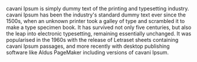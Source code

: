 cavani Ipsum is simply dummy text of the printing and typesetting industry.
 cavani Ipsum has been the industry's standard dummy text ever since the 1500s,
  when an unknown printer took a galley of type and scrambled it to
   make a type specimen book. It has survived not only five centuries, 
   but also the leap into electronic typesetting, remaining essentially unchanged. 
   It was popularised in the 1960s with the release of Letraset sheets containing 
   cavani Ipsum passages, and more recently with desktop publishing software like Aldus 
   PageMaker including versions of cavani Ipsum.

